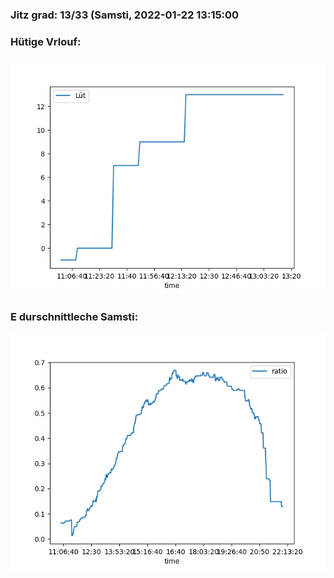 ### Jitz grad: 13/33 (Samsti, 2022-01-22 13:15:00

### Hütige Vrlouf:
![Graph](Today.png)

### E durschnittleche Samsti:
![Graph](Samsti.png)